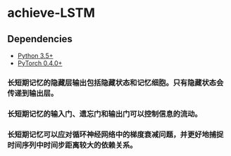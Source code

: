 # achieve-LSTM

## Dependencies
* [Python 3.5+](https://www.continuum.io/downloads)
* [PyTorch 0.4.0+](http://pytorch.org)

### 长短期记忆的隐藏层输出包括隐藏状态和记忆细胞。只有隐藏状态会传递到输出层。
### 长短期记忆的输入门、遗忘门和输出门可以控制信息的流动。
### 长短期记忆可以应对循环神经网络中的梯度衰减问题，并更好地捕捉时间序列中时间步距离较大的依赖关系。
